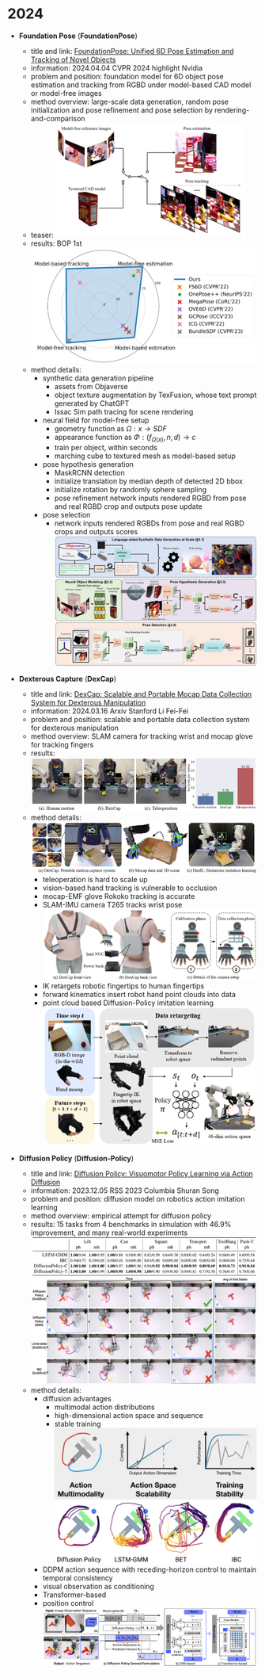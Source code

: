 # 2024
* **Foundation Pose** (**FoundationPose**)
  * title and link: [FoundationPose: Unified 6D Pose Estimation and Tracking of Novel Objects](https://arxiv.org/abs/2312.08344)
  * information: 2024.04.04 CVPR 2024 highlight Nvidia
  * problem and position: foundation model for 6D object pose estimation and tracking from RGBD under model-based CAD model or model-free images
  * method overview: large-scale data generation, random pose initialization and pose refinement and pose selection by rendering-and-comparison
  * teaser: 
    ![FoundationPose_teaser](assets/2024/FoundationPose_teaser.png)
  * results: BOP 1st
    ![FoundationPose_result](assets/2024/FoundationPose_result.png)
  * method details: 
    * synthetic data generation pipeline
      * assets from Objaverse
      * object texture augmentation by TexFusion, whose text prompt generated by ChatGPT
      * Issac Sim path tracing for scene rendering
    * neural field for model-free setup
      * geometry function as $\Omega: x \rightarrow SDF$
      * appearance function as $\Phi: (f_{\Omega(x)}, n, d) \rightarrow c$
      * train per object, within seconds
      * marching cube to textured mesh as model-based setup
    * pose hypothesis generation
      * MaskRCNN detection
      * initialize translation by median depth of detected 2D bbox
      * initialize rotation by randomly sphere sampling
      * pose refinement network inputs rendered RGBD from pose and real RGBD crop and outputs pose update
    * pose selection
      * network inputs rendered RGBDs from pose and real RGBD crops and outputs scores
    ![FoundationPose_method](assets/2024/FoundationPose_method.png)

* **Dexterous Capture** (**DexCap**)
  * title and link: [DexCap: Scalable and Portable Mocap Data Collection System for Dexterous Manipulation](https://arxiv.org/abs/2403.07788)
  * information: 2024.03.16 Arxiv Stanford Li Fei-Fei
  * problem and position: scalable and portable data collection system for dexterous manipulation
  * method overview: SLAM camera for tracking wrist and mocap glove for tracking fingers
  * results: 
    ![DexCap_result](assets/2024/DexCap_result.png)
  * method details: 
    ![DexCap_method1](assets/2024/DexCap_method1.png)
    * teleoperation is hard to scale up
    * vision-based hand tracking is vulnerable to occlusion
    * mocap-EMF glove Rokoko tracking is accurate
    * SLAM-IMU camera T265 tracks wrist pose
    ![DexCap_method2](assets/2024/DexCap_method2.png)
    * IK retargets robotic fingertips to human fingertips
    * forward kinematics insert robot hand point clouds into data
    * point cloud based Diffusion-Policy imitation learning
    ![DexCap_method3](assets/2024/DexCap_method3.png)

* **Diffusion Policy** (**Diffusion-Policy**)
  * title and link: [Diffusion Policy: Visuomotor Policy Learning via Action Diffusion](https://arxiv.org/abs/2303.04137)
  * information: 2023.12.05 RSS 2023 Columbia Shuran Song
  * problem and position: diffusion model on robotics action imitation learning
  * method overview: empirical attempt for diffusion policy
  * results: 15 tasks from 4 benchmarks in simulation with 46.9% improvement, and many real-world experiments
    ![Diffusion-Policy_result1](assets/2024/Diffusion-Policy_result1.png)
    ![Diffusion-Policy_result2](assets/2024/Diffusion-Policy_result2.png)
  * method details: 
    * diffusion advantages
      * multimodal action distributions
      * high-dimensional action space and sequence
      * stable training
      ![Diffusion-Policy_method1](assets/2024/Diffusion-Policy_method1.png)
    ![Diffusion-Policy_method2](assets/2024/Diffusion-Policy_method2.png)
    * DDPM action sequence with receding-horizon control to maintain temporal consistency
    * visual observation as conditioning
    * Transformer-based
    * position control
    ![Diffusion-Policy_method3](assets/2024/Diffusion-Policy_method3.png)
